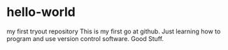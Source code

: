 # hello-world
my first tryout repository
This is my first go at github. Just learning how to program and use version control software. Good Stuff.
